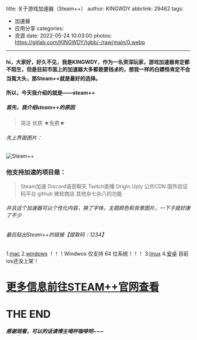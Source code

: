 title: 关于游戏加速器（Steam++）
author: KINGWDY
abbrlink: 29462
tags:
  - 加速器
  - 应用分享
categories:
  - 资源
date: 2022-05-24 10:03:00
photos: https://gitlab.com/KINGWDY/tgbb/-/raw/main/0.webp
---
#### hi，大家好，好久不见，我是KINGWDY，作为一名资深玩家，游戏加速器肯定都不陌生，但是目前市面上的加速器大多都是要钱💰的，想我一样的白嫖怪肯定不会当冤大头，那Steam++就是最好的选择。
#### 所以，今天我介绍的就是——steam++

##### 首先，我介绍steam++的原因
 > 简洁
 > 优质
 > ★免费★

###### 先上界面图片：
![Steam++](https://gitlab.com/KINGWDY/tgbb/-/raw/main/截屏2022-05-24_10.07.47.png)

### 他支持加速的项目是：
> Steam加速
> Discord语音聊天
> Twitch直播
> Origin
> Uply
> 公共CDN
> 国外验证码平台
> github
> 微软商店
> 其他杂七杂八的功能

###### 并且这个加速器可以个性化内容，换了字体，主题颜色和背景图片，一下子就好康了不少

###### 最后贴出Steam++的链接【提取码：1234】
1.[mac](https://wwe.lanzouy.com/b01v4izaf)
2.[windows](https://wwn.lanzouy.com/b01v4iz1g)
！！！Windwos 仅支持 64 位系统！！！
3.[linux](https://wwe.lanzouy.com/b01v4iz7c)
4.[安卓](https://wwe.lanzouy.com/b01v4izfa)
目前ios还没上架！

# [更多信息前往STEAM++官网查看](https://steampp.net)

# THE END
##### 感谢观看，可以的话请博主喝杯咖啡吧~~~